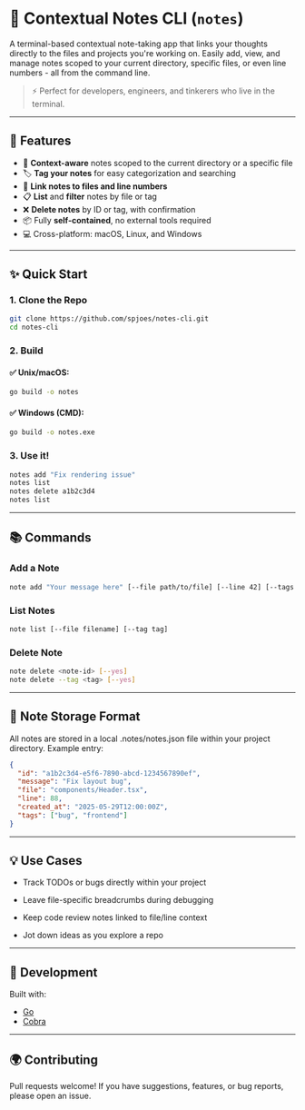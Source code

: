 # 📝 Contextual Notes CLI (`notes`)

A terminal-based contextual note-taking app that links your thoughts directly to the files and projects you're working on. Easily add, view, and manage notes scoped to your current directory, specific files, or even line numbers - all from the command line.

> ⚡ Perfect for developers, engineers, and tinkerers who live in the terminal.

---

## 🚀 Features

- 🧠 **Context-aware** notes scoped to the current directory or a specific file
- 🏷️ **Tag your notes** for easy categorization and searching
- 📄 **Link notes to files and line numbers**
- 📋 **List** and **filter** notes by file or tag
- ❌ **Delete notes** by ID or tag, with confirmation
- 📦 Fully **self-contained**, no external tools required
- 💻 Cross-platform: macOS, Linux, and Windows

---

## ✨ Quick Start

### 1. Clone the Repo

```bash
git clone https://github.com/spjoes/notes-cli.git
cd notes-cli
```

### 2. Build

#### ✅ Unix/macOS:
```bash
go build -o notes
```
#### ✅ Windows (CMD):
```bash
go build -o notes.exe
```

### 3. Use it!
```bash
notes add "Fix rendering issue"
notes list
notes delete a1b2c3d4
notes list
```

---

## 📚 Commands
### Add a Note
```bash
note add "Your message here" [--file path/to/file] [--line 42] [--tags tag1,tag2]
```

### List Notes
```bash
note list [--file filename] [--tag tag]
```

### Delete Note
```bash
note delete <note-id> [--yes]
note delete --tag <tag> [--yes]
```

---

## 📂 Note Storage Format
All notes are stored in a local .notes/notes.json file within your project directory.
Example entry:

```json
{
  "id": "a1b2c3d4-e5f6-7890-abcd-1234567890ef",
  "message": "Fix layout bug",
  "file": "components/Header.tsx",
  "line": 88,
  "created_at": "2025-05-29T12:00:00Z",
  "tags": ["bug", "frontend"]
}
```

---

## 💡 Use Cases
- Track TODOs or bugs directly within your project

- Leave file-specific breadcrumbs during debugging

- Keep code review notes linked to file/line context

- Jot down ideas as you explore a repo

---

## 🔧 Development
Built with:
- [Go](https://golang.org/)
- [Cobra](https://github.com/spf13/cobra)

---

## 🌍 Contributing
Pull requests welcome! If you have suggestions, features, or bug reports, please open an issue.